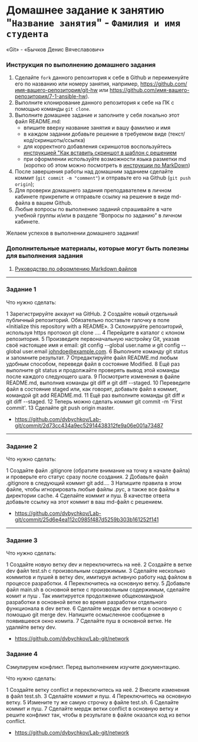 # Домашнее задание к занятию "`Название занятия`" - `Фамилия и имя студента`
«Git» - «Бычков Денис Вячеславович»

### Инструкция по выполнению домашнего задания

   1. Сделайте `fork` данного репозитория к себе в Github и переименуйте его по названию или номеру занятия, например, https://github.com/имя-вашего-репозитория/git-hw или  https://github.com/имя-вашего-репозитория/7-1-ansible-hw).
   2. Выполните клонирование данного репозитория к себе на ПК с помощью команды `git clone`.
   3. Выполните домашнее задание и заполните у себя локально этот файл README.md:
      - впишите вверху название занятия и вашу фамилию и имя
      - в каждом задании добавьте решение в требуемом виде (текст/код/скриншоты/ссылка)
      - для корректного добавления скриншотов воспользуйтесь [инструкцией "Как вставить скриншот в шаблон с решением](https://github.com/netology-code/sys-pattern-homework/blob/main/screen-instruction.md)
      - при оформлении используйте возможности языка разметки md (коротко об этом можно посмотреть в [инструкции  по MarkDown](https://github.com/netology-code/sys-pattern-homework/blob/main/md-instruction.md))
   4. После завершения работы над домашним заданием сделайте коммит (`git commit -m "comment"`) и отправьте его на Github (`git push origin`);
   5. Для проверки домашнего задания преподавателем в личном кабинете прикрепите и отправьте ссылку на решение в виде md-файла в вашем Github.
   6. Любые вопросы по выполнению заданий спрашивайте в чате учебной группы и/или в разделе “Вопросы по заданию” в личном кабинете.
   
Желаем успехов в выполнении домашнего задания!
   
### Дополнительные материалы, которые могут быть полезны для выполнения задания

1. [Руководство по оформлению Markdown файлов](https://gist.github.com/Jekins/2bf2d0638163f1294637#Code)

---

### Задание 1
Что нужно сделать:

1 Зарегистрируйте аккаунт на GitHub.
2 Создайте новый отдельный публичный репозиторий. Обязательно поставьте галочку в поле «Initialize this repository with a README».
3 Склонируйте репозиторий, используя https протокол git clone ....
4 Перейдите в каталог с клоном репозитория.
5 Произведите первоначальную настройку Git, указав своё настоящее имя и email: git config --global user.name и git config --global user.email johndoe@example.com.
6 Выполните команду git status и запомните результат.
7 Отредактируйте файл README.md любым удобным способом, переведя файл в состояние Modified.
8 Ещё раз выполните git status и продолжайте проверять вывод этой команды после каждого следующего шага.
9 Посмотрите изменения в файле README.md, выполнив команды git diff и git diff --staged.
10 Переведите файл в состояние staged или, как говорят, добавьте файл в коммит, командой git add README.md.
11 Ещё раз выполните команды git diff и git diff --staged.
12 Теперь можно сделать коммит git commit -m 'First commit'.
13 Сделайте git push origin master.

-  https://github.com/dvbychkov/Lab-git/commit/2d73cc434a9ec52914438312fe9a06e001a73487

---

### Задание 2
Что нужно сделать:

1 Создайте файл .gitignore (обратите внимание на точку в начале файла) и проверьте его статус сразу после создания.
2 Добавьте файл .gitignore в следующий коммит git add....
3 Напишите правила в этом файле, чтобы игнорировать любые файлы .pyc, а также все файлы в директории cache.
4 Сделайте коммит и пуш.
В качестве ответа добавьте ссылку на этот коммит в ваш md-файл с решением.

-  https://github.com/dvbychkov/Lab-git/commit/25d6e4ea112c0985f487d5259b303b161252f141




---

### Задание 3

Что нужно сделать:

1 Создайте новую ветку dev и переключитесь на неё.
2 Создайте в ветке dev файл test.sh с произвольным содержимым.
3 Сделайте несколько коммитов и пушей в ветку dev, имитируя активную работу над файлом в процессе разработки.
4 Переключитесь на основную ветку.
5 Добавьте файл main.sh в основной ветке с произвольным содержимым, сделайте комит и пуш . Так имитируется продолжение общекомандной разработки в основной ветке во время разработки отдельного функционала в dev ветке.
6 Сделайте мердж dev ветки в основную с помощью git merge dev. Напишите осмысленное сообщение в появившееся окно комита.
7 Сделайте пуш в основной ветке.
Не удаляйте ветку dev.

-  https://github.com/dvbychkov/Lab-git/network

### Задание 4

Сэмулируем конфликт. Перед выполнением изучите документацию.

Что нужно сделать:

1 Создайте ветку conflict и переключитесь на неё.
2 Внесите изменения в файл test.sh.
3 Сделайте коммит и пуш.
4 Переключитесь на основную ветку.
5 Измените ту же самую строчку в файле test.sh.
6 Сделайте коммит и пуш.
7 Сделайте мердж ветки conflict в основную ветку и решите конфликт так, чтобы в результате в файле оказался код из ветки conflict.



-  https://github.com/dvbychkov/Lab-git/network